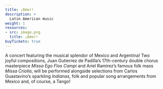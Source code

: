 ```yaml
---
title: ¡Amor!
description: >
  Latin American music
weight: 1
resources:
- src: image.png
  title: ¡Amor!
buyTickets: true
---
```


A concert featuring the musical splendor of Mexico and Argentina!
Two joyful compositions, Juan Gutierrez de Padilla&rsquo;s 17th-century double chorus masterpiece
_Missa Ego Flos Campi_ and Ariel Ramirez&rsquo;s famous folk mass
_Missa Criolla_, will be performed alongside selections from Carlos Guastavino&rsquo;s
sparkling _Indianas_, folk and popular song arrangements from Mexico and, of course, a Tango!

